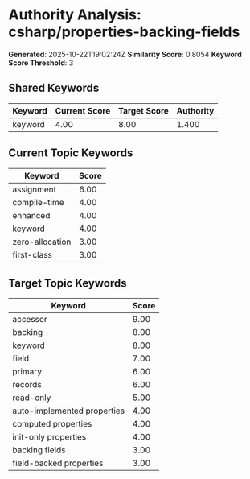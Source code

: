# Authority Analysis: csharp/properties-backing-fields

**Generated**: 2025-10-22T19:02:24Z
**Similarity Score**: 0.8054
**Keyword Score Threshold**: 3

## Shared Keywords

| Keyword | Current Score | Target Score | Authority |
|---------|---------------|--------------|-----------|
| keyword | 4.00 | 8.00 | 1.400 |

## Current Topic Keywords

| Keyword | Score |
|---------|-------|
| assignment | 6.00 |
| compile-time | 4.00 |
| enhanced | 4.00 |
| keyword | 4.00 |
| zero-allocation | 3.00 |
| first-class | 3.00 |

## Target Topic Keywords

| Keyword | Score |
|---------|-------|
| accessor | 9.00 |
| backing | 8.00 |
| keyword | 8.00 |
| field | 7.00 |
| primary | 6.00 |
| records | 6.00 |
| read-only | 5.00 |
| auto-implemented properties | 4.00 |
| computed properties | 4.00 |
| init-only properties | 4.00 |
| backing fields | 3.00 |
| field-backed properties | 3.00 |

